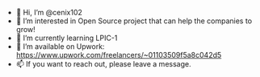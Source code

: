 - 👋 Hi, I’m @cenix102
- 👀 I’m interested in Open Source project that can help the companies to grow! 
- 🌱 I’m currently learning LPIC-1
- 💞️ I’m available on Upwork: https://www.upwork.com/freelancers/~01103509f5a8c042d5
- 📫 If you want to reach out, please leave a message.
